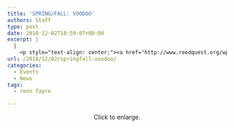 ```yaml
---
title: 'SPRING/FALL: VOODOO'
authors: Staff
type: post
date: 2010-12-02T18:59:07+00:00
excerpt: |
  |
    <p style="text-align: center;"><a href="http://www.reedquest.org/wp-content/uploads/2010/12/springrf.jpg"><img class="size-full wp-image-516 aligncenter" title="springrf" src="http://www.reedquest.org/wp-content/uploads/2010/12/springrf.jpg" alt="" width="249" height="178" /></a></p>
url: /2010/12/02/springfall-voodoo/
categories:
  - Events
  - News
tags:
  - renn fayre

---
```

<p style="text-align: center;">
  <a href="https://i0.wp.com/www.reedquest.org/wp-content/uploads/2010/12/springrf.jpg"><img class="size-full wp-image-516 aligncenter" title="springrf" src="https://i0.wp.com/www.reedquest.org/wp-content/uploads/2010/12/springrf.jpg?resize=484%2C346" alt="" data-recalc-dims="1" /></a>Click to enlarge.
</p>